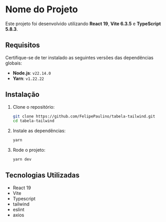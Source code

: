# Nome do Projeto

Este projeto foi desenvolvido utilizando **React 19**, **Vite 6.3.5** e **TypeScript 5.8.3**.

## Requisitos

Certifique-se de ter instalado as seguintes versões das dependências globais:

- **Node.js**: `v22.14.0`
- **Yarn**: `v1.22.22`

## Instalação

1. Clone o repositório:

   ```bash
   git clone https://github.com/FelipePaulino/tabela-tailwind.git
   cd tabela-tailwind

2. Instale as dependências:

   ```bash
   yarn
   
2. Rode o projeto:
     ```bash
     yarn dev

## Tecnologias Utilizadas

* React 19
* Vite
* Typescript
* tailwind
* eslint
* axios
